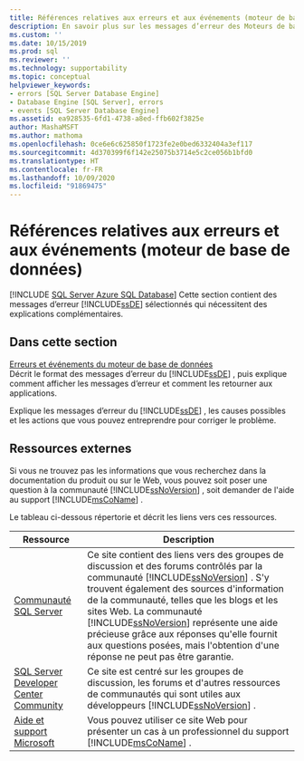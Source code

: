 ```yaml
---
title: Références relatives aux erreurs et aux événements (moteur de base de données) | Microsoft Docs
description: En savoir plus sur les messages d’erreur des Moteurs de base de données SQL Server sélectionnés qui nécessitent une explication supplémentaire et utilisent des liens vers des ressources externes.
ms.custom: ''
ms.date: 10/15/2019
ms.prod: sql
ms.reviewer: ''
ms.technology: supportability
ms.topic: conceptual
helpviewer_keywords:
- errors [SQL Server Database Engine]
- Database Engine [SQL Server], errors
- events [SQL Server Database Engine]
ms.assetid: ea928535-6fd1-4738-a8ed-ffb602f3825e
author: MashaMSFT
ms.author: mathoma
ms.openlocfilehash: 0ce6e6c625850f1723fe2e0bed6332404a3ef117
ms.sourcegitcommit: 4d370399f6f142e25075b3714e5c2ce056b1bfd0
ms.translationtype: HT
ms.contentlocale: fr-FR
ms.lasthandoff: 10/09/2020
ms.locfileid: "91869475"
---
```

# <a name="errors-and-events-reference-database-engine"></a>Références relatives aux erreurs et aux événements (moteur de base de données)
[!INCLUDE [SQL Server Azure SQL Database](../../includes/applies-to-version/sql-asdb.md)]
  Cette section contient des messages d’erreur [!INCLUDE[ssDE](../../includes/ssde-md.md)] sélectionnés qui nécessitent des explications complémentaires.  
  
## <a name="in-this-section"></a>Dans cette section  
 [Erreurs et événements du moteur de base de données](../../relational-databases/errors-events/database-engine-events-and-errors.md)  
 Décrit le format des messages d’erreur du [!INCLUDE[ssDE](../../includes/ssde-md.md)] , puis explique comment afficher les messages d’erreur et comment les retourner aux applications.  
  
 Explique les messages d’erreur du [!INCLUDE[ssDE](../../includes/ssde-md.md)] , les causes possibles et les actions que vous pouvez entreprendre pour corriger le problème.  
  
## <a name="external-resources"></a>Ressources externes  
 Si vous ne trouvez pas les informations que vous recherchez dans la documentation du produit ou sur le Web, vous pouvez soit poser une question à la communauté [!INCLUDE[ssNoVersion](../../includes/ssnoversion-md.md)] , soit demander de l'aide au support [!INCLUDE[msCoName](../../includes/msconame-md.md)] .  
  
 Le tableau ci-dessous répertorie et décrit les liens vers ces ressources.  
  
|Ressource|Description|  
|--------------|-----------------|  
|[Communauté SQL Server](../../sql-server/index.yml)|Ce site contient des liens vers des groupes de discussion et des forums contrôlés par la communauté [!INCLUDE[ssNoVersion](../../includes/ssnoversion-md.md)] . S'y trouvent également des sources d'information de la communauté, telles que les blogs et les sites Web. La communauté [!INCLUDE[ssNoVersion](../../includes/ssnoversion-md.md)] représente une aide précieuse grâce aux réponses qu'elle fournit aux questions posées, mais l'obtention d'une réponse ne peut pas être garantie.|  
|[SQL Server Developer Center Community](../../sql-server/index.yml)|Ce site est centré sur les groupes de discussion, les forums et d'autres ressources de communautés qui sont utiles aux développeurs [!INCLUDE[ssNoVersion](../../includes/ssnoversion-md.md)] .|  
|[Aide et support Microsoft](https://go.microsoft.com/fwlink/?linkid=16419)|Vous pouvez utiliser ce site Web pour présenter un cas à un professionnel du support [!INCLUDE[msCoName](../../includes/msconame-md.md)] .|  
  
